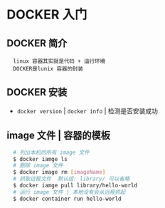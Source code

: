 # DOCKER 入门

## DOCKER 简介

```
  linux 容器其实就是代码 + 运行环境
  DOCKER是lunix 容器的封装
```

## DOCKER 安装

* `docker version` | `docker info` | 检测是否安装成功

##  image 文件 | 容器的模板

```bash
  # 列出本机的所有 image 文件
  $ docker iamge ls
  # 删除 image 文件
  $ docker image rm [imageName]
  # 抓取远程文件  默认组: library/ 可以省略
  $ docker iamge pull library/hello-world
  # 运行 image 文件 | 本地没有会从远程抓起
  $ docker container run hello-world
```

